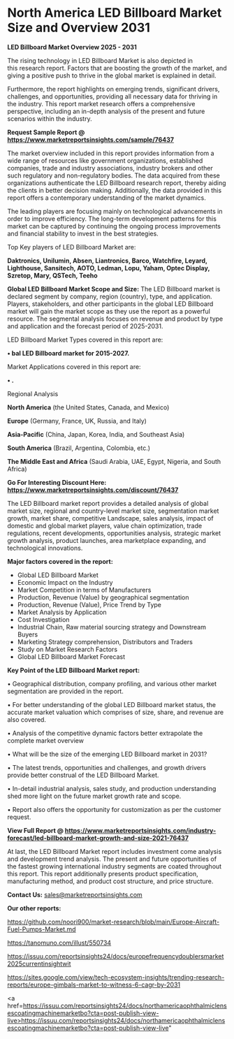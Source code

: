 # North America LED Billboard Market Size and Overview 2031

<Strong> LED Billboard Market Overview 2025 - 2031</strong>

The rising technology in LED Billboard Market is also depicted in this research report. Factors that are boosting the growth of the market, and giving a positive push to thrive in the global market is explained in detail.

Furthermore, the report highlights on emerging trends, significant drivers, challenges, and opportunities, providing all necessary data for thriving in the industry. This report market research offers a comprehensive perspective, including an in-depth analysis of the present and future scenarios within the industry.

<strong>Request Sample Report @ <a href=https://www.marketreportsinsights.com/sample/76437>https://www.marketreportsinsights.com/sample/76437</a></strong>

The market overview included in this report provides information from a wide range of resources like government organizations, established companies, trade and industry associations, industry brokers and other such regulatory and non-regulatory bodies. The data acquired from these organizations authenticate the LED Billboard research report, thereby aiding the clients in better decision making. Additionally, the data provided in this report offers a contemporary understanding of the market dynamics.

The leading players are focusing mainly on technological advancements in order to improve efficiency. The long-term development patterns for this market can be captured by continuing the ongoing process improvements and financial stability to invest in the best strategies.

Top Key players of LED Billboard Market are:

<strong>Daktronics, Unilumin, Absen, Liantronics, Barco, Watchfire, Leyard, Lighthouse, Sansitech, AOTO, Ledman, Lopu, Yaham, Optec Display, Szretop, Mary, QSTech, Teeho</strong>

<strong><b>Global LED Billboard Market Scope and Size:</b></strong>
The LED Billboard market is declared segment by company, region (country), type, and application. Players, stakeholders, and other participants in the global LED Billboard market will gain the market scope as they use the report as a powerful resource. The segmental analysis focuses on revenue and product by type and application and the forecast period of 2025-2031.

LED Billboard Market Types covered in this report are:

<strong>• bal LED Billboard market for 2015-2027.</strong>

Market Applications covered in this report are:

<strong>• .</strong> 

Regional Analysis

<strong>North America</strong> (the United States, Canada, and Mexico)

<strong>Europe</strong> (Germany, France, UK, Russia, and Italy)

<strong>Asia-Pacific</strong> (China, Japan, Korea, India, and Southeast Asia)

<strong>South America</strong> (Brazil, Argentina, Colombia, etc.)

<strong>The Middle East and Africa</strong> (Saudi Arabia, UAE, Egypt, Nigeria, and South Africa)

<strong>Go For Interesting Discount Here: <a href=https://www.marketreportsinsights.com/discount/76437>https://www.marketreportsinsights.com/discount/76437</a></strong>

The LED Billboard market report provides a detailed analysis of global market size, regional and country-level market size, segmentation market growth, market share, competitive Landscape, sales analysis, impact of domestic and global market players, value chain optimization, trade regulations, recent developments, opportunities analysis, strategic market growth analysis, product launches, area marketplace expanding, and technological innovations.

<strong><b>Major factors covered in the report:</b></strong>
<ul>
  <li>Global LED Billboard Market </li>
  <li>Economic Impact on the Industry</li>
  <li>Market Competition in terms of Manufacturers</li>
  <li>Production, Revenue (Value) by geographical segmentation</li>
  <li>Production, Revenue (Value), Price Trend by Type</li>
  <li>Market Analysis by Application</li>
  <li>Cost Investigation</li>
  <li>Industrial Chain, Raw material sourcing strategy and Downstream Buyers</li>
  <li>Marketing Strategy comprehension, Distributors and Traders</li>
  <li>Study on Market Research Factors</li>
  <li>Global LED Billboard Market Forecast</li>
</ul>

<strong><b>Key Point of the LED Billboard Market report:</b></strong>

• Geographical distribution, company profiling, and various other market segmentation are provided in the report.

• For better understanding of the global LED Billboard market status, the accurate market valuation which comprises of size, share, and revenue are also covered.

• Analysis of the competitive dynamic factors better extrapolate the complete market overview

• What will be the size of the emerging LED Billboard market in 2031?

• The latest trends, opportunities and challenges, and growth drivers provide better construal of the LED Billboard Market.

• In-detail industrial analysis, sales study, and production understanding shed more light on the future market growth rate and scope.

• Report also offers the opportunity for customization as per the customer request.

<strong><b>View Full Report @ <a href=https://www.marketreportsinsights.com/industry-forecast/led-billboard-market-growth-and-size-2021-76437>https://www.marketreportsinsights.com/industry-forecast/led-billboard-market-growth-and-size-2021-76437</a></b></strong>


At last, the LED Billboard Market report includes investment come analysis and development trend analysis. The present and future opportunities of the fastest growing international industry segments are coated throughout this report. This report additionally presents product specification, manufacturing method, and product cost structure, and price structure.

<strong>Contact Us:</strong>
sales@marketreportsinsights.com

<strong>Our other reports:</strong>

<a href=https://github.com/noori900/market-research/blob/main/Europe-Aircraft-Fuel-Pumps-Market.md>https://github.com/noori900/market-research/blob/main/Europe-Aircraft-Fuel-Pumps-Market.md</a>

<a href=https://tanomuno.com/illust/550734>https://tanomuno.com/illust/550734</a>

<a href=https://issuu.com/reportsinsights24/docs/europefrequencydoublersmarket2025currentinsightwit>https://issuu.com/reportsinsights24/docs/europefrequencydoublersmarket2025currentinsightwit</a>

<a href=https://sites.google.com/view/tech-ecosystem-insights/trending-research-reports/europe-gimbals-market-to-witness-6-cagr-by-2031>https://sites.google.com/view/tech-ecosystem-insights/trending-research-reports/europe-gimbals-market-to-witness-6-cagr-by-2031</a>

<a href=https://issuu.com/reportsinsights24/docs/northamericaophthalmiclensescoatingmachinemarketbo?cta=post-publish-view-live>https://issuu.com/reportsinsights24/docs/northamericaophthalmiclensescoatingmachinemarketbo?cta=post-publish-view-live</a>"
